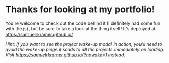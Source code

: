 # Thanks for looking at my portfolio!

You're welcome to check out the code behind it (I definitely had some fun with the js), but be sure to take a look at the thing itself! It's deployed at https://samuelrkramer.github.io/

_Hint: If you want to see the project wake-up modal in action, you'll need to avoid the wake-up pings it sends to all the projects immediately on loading. Visit https://samuelrkramer.github.io/?nowake=1 instead._
